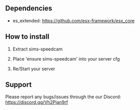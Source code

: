 ## Dependencies
- es_extended: https://github.com/esx-framework/esx_core


## How to install

1. Extract sims-speedcam

2. Place 'ensure sims-speedcam' into your server cfg

3. Re/Start your server


## Support

Please report any bugs/issues through the our Discord: https://discord.gg/Vh2Pjan9rf

    
